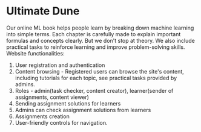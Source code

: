 # Ultimate Dune

Our online ML book helps people learn by breaking down machine learning into simple terms. Each chapter is carefully made to explain important formulas and concepts clearly. But we don't stop at theory. We also include practical tasks to reinforce learning and improve problem-solving skills. 
Website functionalities:
1) User registration and authentication 
2) Content browsing - Registered users can browse the site's content, including tutorials for each topic, see practical tasks provided by admins.
3) Roles - admin(task checker, content creator), learner(sender of assignments, content viewer)
4) Sending assignment solutions for learners
5) Admins can check assignment solutions from learners
6) Assignments creation
7) User-friendly controls for navigation.